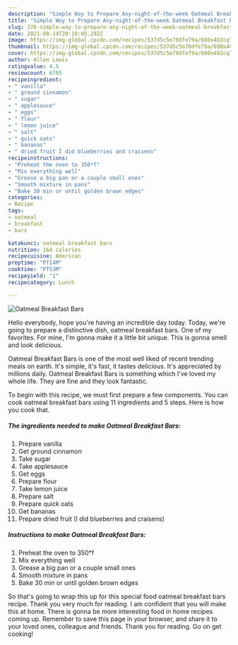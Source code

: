 ```yaml
---
description: "Simple Way to Prepare Any-night-of-the-week Oatmeal Breakfast Bars"
title: "Simple Way to Prepare Any-night-of-the-week Oatmeal Breakfast Bars"
slug: 376-simple-way-to-prepare-any-night-of-the-week-oatmeal-breakfast-bars
date: 2021-08-14T20:10:05.292Z
image: https://img-global.cpcdn.com/recipes/537d5c5e70dfe79a/680x482cq70/oatmeal-breakfast-bars-recipe-main-photo.jpg
thumbnail: https://img-global.cpcdn.com/recipes/537d5c5e70dfe79a/680x482cq70/oatmeal-breakfast-bars-recipe-main-photo.jpg
cover: https://img-global.cpcdn.com/recipes/537d5c5e70dfe79a/680x482cq70/oatmeal-breakfast-bars-recipe-main-photo.jpg
author: Allen Lewis
ratingvalue: 4.5
reviewcount: 6705
recipeingredient:
- " vanilla"
- " ground cinnamon"
- " sugar"
- " applesauce"
- " eggs"
- " flour"
- " lemon juice"
- " salt"
- " quick oats"
- " bananas"
- " dried fruit I did blueberries and craisens"
recipeinstructions:
- "Preheat the oven to 350*f"
- "Mix everything well"
- "Grease a big pan or a couple small ones"
- "Smooth mixture in pans"
- "Bake 30 min or until golden brown edges"
categories:
- Recipe
tags:
- oatmeal
- breakfast
- bars

katakunci: oatmeal breakfast bars 
nutrition: 264 calories
recipecuisine: American
preptime: "PT14M"
cooktime: "PT53M"
recipeyield: "1"
recipecategory: Lunch

---
```



![Oatmeal Breakfast Bars](https://img-global.cpcdn.com/recipes/537d5c5e70dfe79a/680x482cq70/oatmeal-breakfast-bars-recipe-main-photo.jpg)

Hello everybody, hope you're having an incredible day today. Today, we're going to prepare a distinctive dish, oatmeal breakfast bars. One of my favorites. For mine, I'm gonna make it a little bit unique. This is gonna smell and look delicious.



Oatmeal Breakfast Bars is one of the most well liked of recent trending meals on earth. It's simple, it's fast, it tastes delicious. It's appreciated by millions daily. Oatmeal Breakfast Bars is something which I've loved my whole life. They are fine and they look fantastic.


To begin with this recipe, we must first prepare a few components. You can cook oatmeal breakfast bars using 11 ingredients and 5 steps. Here is how you cook that.

<!--inarticleads1-->

##### The ingredients needed to make Oatmeal Breakfast Bars:

1. Prepare  vanilla
1. Get  ground cinnamon
1. Take  sugar
1. Take  applesauce
1. Get  eggs
1. Prepare  flour
1. Take  lemon juice
1. Prepare  salt
1. Prepare  quick oats
1. Get  bananas
1. Prepare  dried fruit (I did blueberries and craisens)




<!--inarticleads2-->

##### Instructions to make Oatmeal Breakfast Bars:

1. Preheat the oven to 350*f
1. Mix everything well
1. Grease a big pan or a couple small ones
1. Smooth mixture in pans
1. Bake 30 min or until golden brown edges




So that's going to wrap this up for this special food oatmeal breakfast bars recipe. Thank you very much for reading. I am confident that you will make this at home. There is gonna be more interesting food in home recipes coming up. Remember to save this page in your browser, and share it to your loved ones, colleague and friends. Thank you for reading. Go on get cooking!
